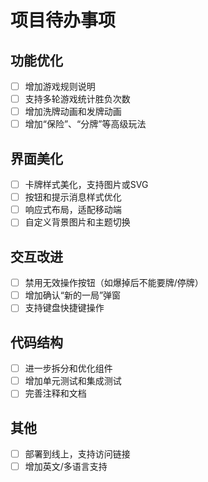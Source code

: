 # 项目待办事项

## 功能优化
- [ ] 增加游戏规则说明
- [ ] 支持多轮游戏统计胜负次数
- [ ] 增加洗牌动画和发牌动画
- [ ] 增加“保险”、“分牌”等高级玩法

## 界面美化
- [ ] 卡牌样式美化，支持图片或SVG
- [ ] 按钮和提示消息样式优化
- [ ] 响应式布局，适配移动端
- [ ] 自定义背景图片和主题切换

## 交互改进
- [ ] 禁用无效操作按钮（如爆掉后不能要牌/停牌）
- [ ] 增加确认“新的一局”弹窗
- [ ] 支持键盘快捷键操作

## 代码结构
- [ ] 进一步拆分和优化组件
- [ ] 增加单元测试和集成测试
- [ ] 完善注释和文档

## 其他
- [ ] 部署到线上，支持访问链接
- [ ] 增加英文/多语言支持
